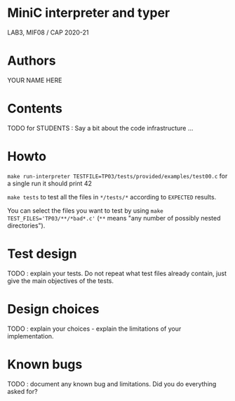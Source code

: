 # MiniC interpreter and typer
LAB3, MIF08 / CAP 2020-21


# Authors

YOUR NAME HERE

# Contents

TODO for STUDENTS : Say a bit about the code infrastructure ...

# Howto

`make run-interpreter TESTFILE=TP03/tests/provided/examples/test00.c` for a single run
it should print 42

`make tests` to test all the files in `*/tests/*` according to `EXPECTED` results.

You can select the files you want to test by using `make TEST_FILES='TP03/**/*bad*.c'` (`**` means
"any number of possibly nested directories").

# Test design 

TODO : explain your tests. Do not repeat what test files already contain, just give the main objectives of the tests.

# Design choices

TODO : explain your choices - explain the limitations of your implementation.

# Known bugs

TODO : document any known bug and limitations. Did you do everything asked for?
